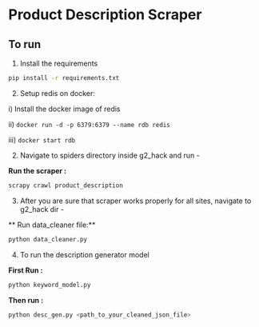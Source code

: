 # Product Description Scraper

## To run 

1. Install the requirements

  ```bash
  pip install -r requirements.txt
  ```
2. Setup redis on docker:

i) Install the docker image of redis

ii) ```
   docker run -d -p 6379:6379 --name rdb redis
     ```
     
iii) ```
   docker start rdb
     ```

2. Navigate to spiders directory inside g2_hack and run - 

  **Run the scraper :**

   ```bash
   scrapy crawl product_description
   ```

3. After you are sure that scraper works properly for all sites, navigate to g2_hack dir - 

  ** Run data_cleaner file:**

   ```bash
   python data_cleaner.py
   ```

4. To run the description generator model

  **First Run :**

  ```bash
  python keyword_model.py
  ```

  **Then run :**

  ```bash 
  python desc_gen.py <path_to_your_cleaned_json_file>
  ```
